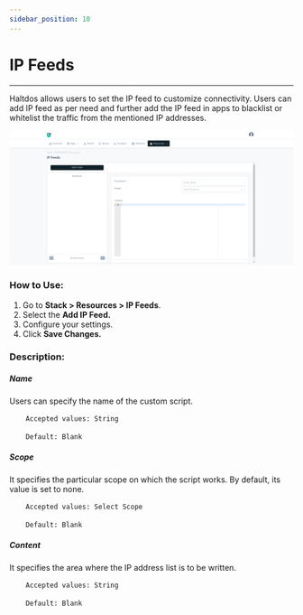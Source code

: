 ```yaml
---
sidebar_position: 10
---
```


# IP Feeds

---

Haltdos allows users to set the IP feed to customize connectivity. Users can add IP feed as per need and further add the IP feed in apps to blacklist or whitelist the traffic from the mentioned IP addresses.

![Scripts](/img/platform/v8/docs/ipfeed.png)

### How to Use:

1. Go to **Stack > Resources > IP Feeds**.
2. Select the **Add IP Feed.**
3. Configure your settings. 
4. Click **Save Changes.**

### Description:

##### **Name**

Users can specify the name of the custom script.

```
    Accepted values: String

    Default: Blank 
```


##### **Scope**

It specifies the particular scope on which the script works. By default, its value is set to none.

```
    Accepted values: Select Scope

    Default: Blank 
```


##### **Content**

It specifies the area where the IP address list is to be written.

```
    Accepted values: String

    Default: Blank 
```



